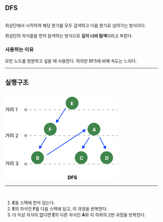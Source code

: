 <!-- @format -->

## DFS

<br/>
최상단에서 시작하여 해당 분기를 모두 검색하고 다음 분기로 넘어가는 방식이다.

<br/>

최상단의 자식들을 먼저 탐색하는 방식으로 **깊이 너비 탐색**이라고 부른다.

### **사용하는 이유**

모든 노드를 방문하고 싶을 때 사용한다. 하지만 BFS에 비해 속도는 느리다.

---

## 실행구조

<br/>

<img src="./images/./DFS.png">

---

<br/>

1. **E**을 스택에 먼저 담는다.
2. **E**의 자식인 **F**를 다음 스택에 담고, 이 과정을 반복한다.
3. 더 이상 자식이 없다면 **E**의 다른 자식인 **A**와 이 하위의 2번 과정을 반복한다.
